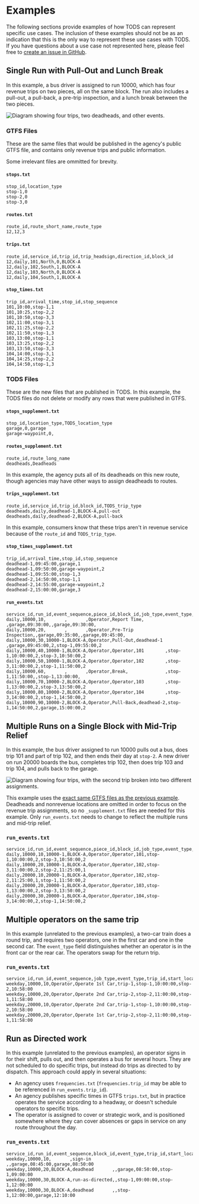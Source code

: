 # Examples

The following sections provide examples of how TODS can represent specific use cases. The inclusion of these examples should not
be as an indication that this is the only way to represent these use cases with TODS. If you have questions about a use case not
represented here, please feel free to [create an issue in GitHub](https://github.com/cal-itp/operational-data-standard/issues/new).

## Single Run with Pull-Out and Lunch Break

In this example, a bus driver is assigned to run 10000, which has four revenue trips on two pieces, all on the same block. The run also includes a pull-out, a pull-back, a pre-trip inspection, and a lunch break between the two pieces.

![Diagram showing four trips, two deadheads, and other events.](single-run-diagram.png)

### GTFS Files

These are the same files that would be published in the agency's public GTFS file, and contains only revenue trips and public information.

Some irrelevant files are ommitted for brevity.

#### `stops.txt`

```csv
stop_id,location_type
stop-1,0
stop-2,0
stop-3,0
```

#### `routes.txt`

```csv
route_id,route_short_name,route_type
12,12,3
```

#### `trips.txt`

```csv
route_id,service_id,trip_id,trip_headsign,direction_id,block_id
12,daily,101,North,0,BLOCK-A
12,daily,102,South,1,BLOCK-A
12,daily,103,North,0,BLOCK-A
12,daily,104,South,1,BLOCK-A
```

#### `stop_times.txt`

```csv
trip_id,arrival_time,stop_id,stop_sequence
101,10:00,stop-1,1
101,10:25,stop-2,2
101,10:50,stop-3,3
102,11:00,stop-3,1
102,11:25,stop-2,2
102,11:50,stop-1,3
103,13:00,stop-1,1
103,13:25,stop-2,2
103,13:50,stop-3,3
104,14:00,stop-3,1
104,14:25,stop-2,2
104,14:50,stop-1,3
```

### TODS Files

These are the new files that are published in TODS. In this example, the TODS files do not delete or modify any rows that were published in GTFS.

#### `stops_supplement.txt`

```csv
stop_id,location_type,TODS_location_type
garage,0,garage
garage-waypoint,0,
```

#### `routes_supplement.txt`

```csv
route_id,route_long_name
deadheads,Deadheads
```

In this example, the agency puts all of its deadheads on this new route, though agencies may have other ways to assign deadheads to routes.

#### `trips_supplement.txt`

```csv
route_id,service_id,trip_id,block_id,TODS_trip_type
deadheads,daily,deadhead-1,BLOCK-A,pull-out
deadheads,daily,deadhead-2,BLOCK-A,pull-back
```

In this example, consumers know that these trips aren't in revenue service because of the `route_id` and `TODS_trip_type`.

#### `stop_times_supplement.txt`

```csv
trip_id,arrival_time,stop_id,stop_sequence
deadhead-1,09:45:00,garage,1
deadhead-1,09:50:00,garage-waypoint,2
deadhead-1,09:55:00,stop-1,3
deadhead-2,14:50:00,stop-1,1
deadhead-2,14:55:00,garage-waypoint,2
deadhead-2,15:00:00,garage,3
```

#### `run_events.txt`

```csv
service_id,run_id,event_sequence,piece_id,block_id,job_type,event_type,trip_id,start_location,start_time,start_mid_trip,end_location,end_time,end_mid_trip
daily,10000,10,       ,       ,Operator,Report Time,        ,garage,09:30:00,,garage,09:30:00,
daily,10000,20,       ,       ,Operator,Pre-Trip Inspection,,garage,09:35:00,,garage,09:45:00,
daily,10000,30,10000-1,BLOCK-A,Operator,Pull-Out,deadhead-1 ,garage,09:45:00,2,stop-1,09:55:00,2
daily,10000,40,10000-1,BLOCK-A,Operator,Operator,101        ,stop-1,10:00:00,2,stop-3,10:50:00,2
daily,10000,50,10000-1,BLOCK-A,Operator,Operator,102        ,stop-3,11:00:00,2,stop-1,11:50:00,2
daily,10000,60,       ,       ,Operator,Break,              ,stop-1,11:50:00,,stop-1,13:00:00,
daily,10000,70,10000-2,BLOCK-A,Operator,Operator,103        ,stop-1,13:00:00,2,stop-3,13:50:00,2
daily,10000,80,10000-2,BLOCK-A,Operator,Operator,104        ,stop-3,14:00:00,2,stop-1,14:50:00,2
daily,10000,90,10000-2,BLOCK-A,Operator,Pull-Back,deadhead-2,stop-1,14:50:00,2,garage,15:00:00,2
```

## Multiple Runs on a Single Block with Mid-Trip Relief

In this example, the bus driver assigned to run 10000 pulls out a bus, does trip 101 and part of trip 102, and then ends their day at `stop-2`. A new driver on run 20000 boards the bus, completes trip 102, then does trip 103 and trip 104, and pulls back to the garage.

![Diagram showing four trips, with the second trip broken into two different assignments.](mid-trip-relief-diagram.png)

This example uses the [exact same GTFS files as the previous example](#gtfs-files). Deadheads and nonrevenue locations are omitted in order to focus on the revenue trip assignments, so no `_supplement.txt` files are needed for this example. Only `run_events.txt` needs to change to reflect the multiple runs and mid-trip relief.

### `run_events.txt`

```csv
service_id,run_id,event_sequence,piece_id,block_id,job_type,event_type,trip_id,start_location,start_time,start_mid_trip,end_location,end_time,end_mid_trip
daily,10000,10,10000-1,BLOCK-A,Operator,Operator,101,stop-1,10:00:00,2,stop-3,10:50:00,2
daily,10000,20,10000-1,BLOCK-A,Operator,Operator,102,stop-3,11:00:00,2,stop-2,11:25:00,1
daily,20000,10,20000-1,BLOCK-A,Operator,Operator,102,stop-2,11:25:00,1,stop-1,11:50:00,2
daily,20000,20,20000-1,BLOCK-A,Operator,Operator,103,stop-1,13:00:00,2,stop-3,13:50:00,2
daily,20000,30,20000-1,BLOCK-A,Operator,Operator,104,stop-3,14:00:00,2,stop-1,14:50:00,2
```

## Multiple operators on the same trip

In this example (unrelated to the previous examples), a two-car train does a round trip, and requires two operators, one in the first car and one in the second car. The `event_type` field distinguishes whether an operator is in the front car or the rear car. The operators swap for the return trip.

### `run_events.txt`

```csv
service_id,run_id,event_sequence,job_type,event_type,trip_id,start_location,start_time,end_location,end_time
weekday,10000,10,Operator,Operate 1st Car,trip-1,stop-1,10:00:00,stop-2,10:58:00
weekday,10000,20,Operator,Operate 2nd Car,trip-2,stop-2,11:00:00,stop-1,11:58:00
weekday,20000,10,Operator,Operate 2nd Car,trip-1,stop-1,10:00:00,stop-2,10:58:00
weekday,20000,20,Operator,Operate 1st Car,trip-2,stop-2,11:00:00,stop-1,11:58:00
```

## Run as Directed work

In this example (unrelated to the previous examples), an operator signs in for their shift, pulls out, and then operates a bus for several hours. They are not scheduled to do specific trips, but instead do trips as directed to by dispatch. This approach could apply in several situations:

- An agency uses `frequencies.txt` (`frequencies.trip_id` may be able to be referenced in `run_events.trip_id`).
- An agency publishes specific times in GTFS `trips.txt`, but in practice operates the service according to a headway, or doesn't schedule operators to specific trips.
- The operator is assigned to cover or strategic work, and is positioned somewhere where they can cover absences or gaps in service on any route throughout the day.

### `run_events.txt`

```csv
service_id,run_id,event_sequence,block_id,event_type,trip_id,start_location,start_time,end_location,end_time
weekday,10000,10,       ,sign-in        ,,garage,08:45:00,garage,08:50:00
weekday,10000,20,BLOCK-A,deadhead       ,,garage,08:50:00,stop-1,09:00:00
weekday,10000,30,BLOCK-A,run-as-directed,,stop-1,09:00:00,stop-1,12:00:00
weekday,10000,30,BLOCK-A,deadhead       ,,stop-1,12:00:00,garage,12:10:00
```
